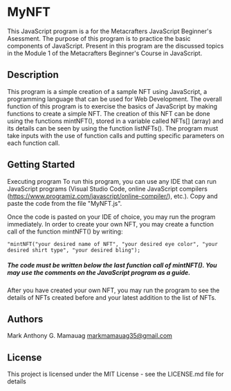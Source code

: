 # MyNFT
This JavaScript program is a for the Metacrafters JavaScript Beginner's Asessment. The purpose of this program is to practice the basic components of JavaScript. Present in this program are the discussed topics in the Module 1 of the Metacrafters Beginner's Course in JavaScript.

## Description
This program is a simple creation of a sample NFT using JavaScript, a programming language that can be used for Web Development. The overall function of this program is to exercise the basics of JavaScript by making functions to create a simple NFT. The creation of this NFT can be done using the functions mintNFT(), stored in a variable called NFTs[] (array) and its details can be seen by using the function listNFTs(). The program must take inputs with the use of function calls and putting specific parameters on each function call. 

## Getting Started
Executing program
To run this program, you can use any IDE that can run JavaScript programs (Visual Studio Code, online JavaScript compilers (https://www.programiz.com/javascript/online-compiler/), etc.). Copy and paste the code from the file "MyNFT.js".

Once the code is pasted on your IDE of choice, you may run the program immediately. In order to create your own NFT, you may create a function call of the function mintNFT() by writing:

``` "mintNFT("your desired name of NFT", "your desired eye color", "your desired shirt type", "your desired bling"); ```

##### The code must be written below the last function call of mintNFT(). You may use the comments on the JavaScript program as a guide. 


After you have created your own NFT, you may run the program to see the details of NFTs created before and your latest addition to the list of NFTs.
  
## Authors

Mark Anthony G. Mamauag
markmamauag35@gmail.com

## License

This project is licensed under the MIT License - see the LICENSE.md file for details
